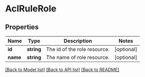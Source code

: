 # AclRuleRole

## Properties
Name | Type | Description | Notes
------------ | ------------- | ------------- | -------------
**id** | **string** | The id of the role resource. | [optional] 
**name** | **string** | The name of role resource. | [optional] 

[[Back to Model list]](../README.md#documentation-for-models) [[Back to API list]](../README.md#documentation-for-api-endpoints) [[Back to README]](../README.md)


